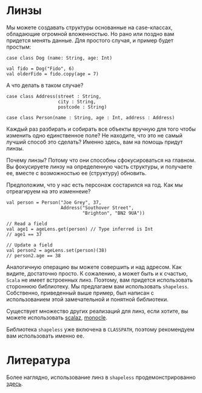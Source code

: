 Линзы
=====

Мы можете создавать структуры основанные на case-классах, обладающие
огромной вложенностью. Но рано или поздно вам придется менять данные.
Для простого случая, и пример будет простым:

    case class Dog (name: String, age: Int)
    
    val fido = Dog("Fido", 6)
    val olderFido = fido.copy(age = 7)

А что делать в таком случае?

    case class Address(street : String,
                       city : String,
                       postcode : String)
    
    case class Person(name : String, age : Int, address : Address)
                      
Каждый раз разбирать и собирать все объекты вручную для того чтобы
изменить одно единственное поле? Не находите, что это не самый лучший
способ это сделать? Именно здесь, вам на помощь придут линзы.

Почему линзы? Потому что они способны сфокусироваться на главном. Вы
фокусируете линзу на определенную часть структуры, и получаете ее,
вместе с возможностью ее (структуру) обновить.
                      
Предположим, что у нас есть  персонаж состарился на год. Как мы
отреагируем на это изменнеие?

    val person = Person("Joe Grey", 37,
                        Address("Southover Street",
                                "Brighton", "BN2 9UA"))
    
    // Read a field
    val age1 = ageLens.get(person) // Type inferred is Int
    // age1 == 37

    // Update a field
    val person2 = ageLens.set(person)(38)
    // person2.age == 38
   
Аналогичную операцию вы можете совершить и над адресом. Как видите,
достаточно просто. К сожалению, а может быть и к счастью, `Scala` не
имеет встроенных линз. Поэтому, вам придется использовать стороннюю
библиотеку. Мы предлагаем вам использовать `shapeless`. Собственно,
приведенный выше пример, был написан с использованием этой замечательной
и понятной библиотеки.

Существует множество других реализаций для линз, если хотите, вы можете
использовать [scalaz][scalazl], [monocle][monocle].

Библиотека `shapeless` уже включена в `CLASSPATH`, поэтому рекомендуем
вам использовать именно ее.

Литература
==========
Более наглядно, использование линз в `shapeless` продемонстрированно
[здесь][1].


[1]: https://github.com/milessabin/shapeless/blob/master/examples/src/main/scala/shapeless/examples/lenses.scala
[scalazl]:  http://eed3si9n.com/learning-scalaz/Lens.html
[monocle]: https://github.com/julien-truffaut/Monocle
